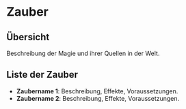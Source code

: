 # Zauber

## Übersicht
Beschreibung der Magie und ihrer Quellen in der Welt.

## Liste der Zauber
- **Zaubername 1**: Beschreibung, Effekte, Voraussetzungen.
- **Zaubername 2**: Beschreibung, Effekte, Voraussetzungen.

